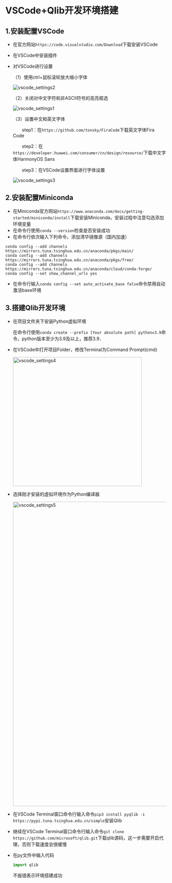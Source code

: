 # VSCode+Qlib开发环境搭建
## 1.安装配置VSCode
* 在官方网站`https://code.visualstudio.com/Download`下载安装VSCode
* 在VSCode中安装插件
* 对VSCode进行设置

  （1）使用ctrl+鼠标滚轮放大缩小字体

  ![vscode_settings2](https://github.com/user-attachments/assets/b5e8e0c5-d207-41fd-a0c3-200ab8dbf1a5)
  
  （2）关闭对中文字符和非ASCII符号的高亮框选
  
  ![vscode_settings1](https://github.com/user-attachments/assets/f58b0997-8835-4e3f-9b94-55d7056f9324)

  （3）设置中文和英文字体
  
  　　step1：在`https://github.com/tonsky/FiraCode`下载英文字体Fira Code
  
  　　step2：在`https://developer.huawei.com/consumer/cn/design/resource/`下载中文字体HarmonyOS Sans

  　　step3：在VSCode设置界面进行字体设置

  <img alt="vscode_settings3" src="https://github.com/user-attachments/assets/817c9ec2-a8b2-48cc-a634-36468d627b48"/>
## 2.安装配置Miniconda
* 在Miniconda官方网站`https://www.anaconda.com/docs/getting-started/miniconda/install`下载安装Miniconda，安装过程中注意勾选添加环境变量
* 在命令行使用`conda --version`检查是否安装成功
* 在命令行依次输入下列命令，添加清华镜像源（国内加速）
```
conda config --add channels https://mirrors.tuna.tsinghua.edu.cn/anaconda/pkgs/main/
conda config --add channels https://mirrors.tuna.tsinghua.edu.cn/anaconda/pkgs/free/
conda config --add channels https://mirrors.tuna.tsinghua.edu.cn/anaconda/cloud/conda-forge/
conda config --set show_channel_urls yes
```
* 在命令行输入`conda config --set auto_activate_base false`命令禁用自动激活base环境
## 3.搭建Qlib开发环境
* 在项目文件夹下安装Python虚拟环境

  在命令行使用`conda create --prefix [Your absolute path] python=3.9`命令，python版本至少为3.9及以上，推荐3.9．
  
* 在VSCode中打开项目Folder，修改Terminal为Command Prompt(cmd)

  <img alt="vscode_settings4" src="https://github.com/user-attachments/assets/8bb6ffea-94a7-417f-9751-3c548563dc3c" width="402"/>

* 选择刚才安装的虚拟环境作为Python编译器

  <img alt="vscode_settings5" src="https://github.com/user-attachments/assets/63500337-f585-4f76-82b4-46c64e3821fd" width="948"/>

* 在VSCode Terminal窗口命令行输入命令`pip3 install pyqlib -i https://pypi.tuna.tsinghua.edu.cn/simple`安装Qlib
* 继续在VSCode Terminal窗口命令行输入命令`git clone https://github.com/microsoft/qlib.git`下载qlib源码，这一步需要开启代理，否则下载速度会很缓慢
* 在py文件中输入代码
  ``` python
  import qlib
  ```
  不报错表示环境搭建成功
